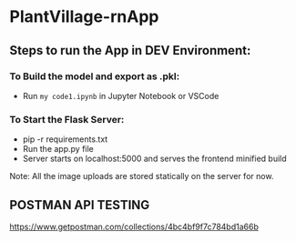 # PlantVillage-rnApp

## Steps to run the App in DEV Environment:

### To Build the model and export as .pkl:
- Run `my code1.ipynb` in Jupyter Notebook or VSCode

### To Start the Flask Server:
- pip -r requirements.txt
- Run the app.py file
- Server starts on localhost:5000 and serves the frontend minified build

Note: All the image uploads are stored statically on the server for now.
<!-- The backend(Flask) is deployed on heroku at https://plantvillage-detection.herokuapp.com/ -->


## POSTMAN API TESTING
https://www.getpostman.com/collections/4bc4bf9f7c784bd1a66b